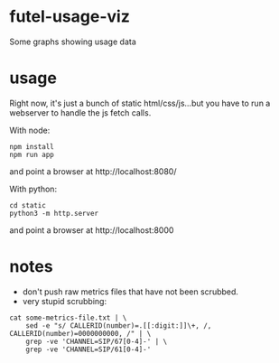 # futel-usage-viz
Some graphs showing usage data

# usage

Right now, it's just a bunch of static html/css/js...but you have to
run a webserver to handle the js fetch calls.

With node:
```
npm install
npm run app
```
and point a browser at http://localhost:8080/

With python:
```
cd static
python3 -m http.server
```
and point a browser at http://localhost:8000

# notes

* don't push raw metrics files that have not been scrubbed.  
* very stupid scrubbing:
```
cat some-metrics-file.txt | \
    sed -e "s/ CALLERID(number)=.[[:digit:]]\+, /, CALLERID(number)=0000000000, /" | \
    grep -ve 'CHANNEL=SIP/67[0-4]-' | \
    grep -ve 'CHANNEL=SIP/61[0-4]-'
```
